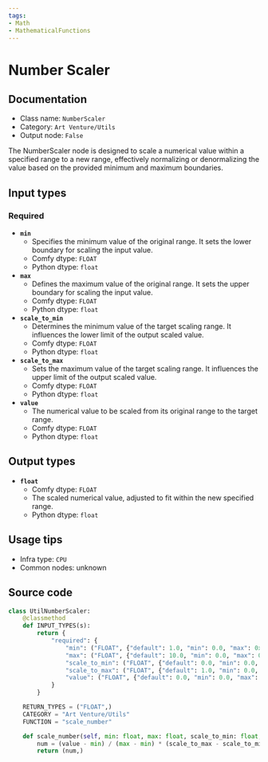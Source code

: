 ```yaml
---
tags:
- Math
- MathematicalFunctions
---
```


# Number Scaler
## Documentation
- Class name: `NumberScaler`
- Category: `Art Venture/Utils`
- Output node: `False`

The NumberScaler node is designed to scale a numerical value within a specified range to a new range, effectively normalizing or denormalizing the value based on the provided minimum and maximum boundaries.
## Input types
### Required
- **`min`**
    - Specifies the minimum value of the original range. It sets the lower boundary for scaling the input value.
    - Comfy dtype: `FLOAT`
    - Python dtype: `float`
- **`max`**
    - Defines the maximum value of the original range. It sets the upper boundary for scaling the input value.
    - Comfy dtype: `FLOAT`
    - Python dtype: `float`
- **`scale_to_min`**
    - Determines the minimum value of the target scaling range. It influences the lower limit of the output scaled value.
    - Comfy dtype: `FLOAT`
    - Python dtype: `float`
- **`scale_to_max`**
    - Sets the maximum value of the target scaling range. It influences the upper limit of the output scaled value.
    - Comfy dtype: `FLOAT`
    - Python dtype: `float`
- **`value`**
    - The numerical value to be scaled from its original range to the target range.
    - Comfy dtype: `FLOAT`
    - Python dtype: `float`
## Output types
- **`float`**
    - Comfy dtype: `FLOAT`
    - The scaled numerical value, adjusted to fit within the new specified range.
    - Python dtype: `float`
## Usage tips
- Infra type: `CPU`
- Common nodes: unknown


## Source code
```python
class UtilNumberScaler:
    @classmethod
    def INPUT_TYPES(s):
        return {
            "required": {
                "min": ("FLOAT", {"default": 1.0, "min": 0.0, "max": 0xFFFFFFFFFFFFFFFF}),
                "max": ("FLOAT", {"default": 10.0, "min": 0.0, "max": 0xFFFFFFFFFFFFFFFF}),
                "scale_to_min": ("FLOAT", {"default": 0.0, "min": 0.0, "max": 0xFFFFFFFFFFFFFFFF}),
                "scale_to_max": ("FLOAT", {"default": 1.0, "min": 0.0, "max": 0xFFFFFFFFFFFFFFFF}),
                "value": ("FLOAT", {"default": 0.0, "min": 0.0, "max": 0xFFFFFFFFFFFFFFFF}),
            }
        }

    RETURN_TYPES = ("FLOAT",)
    CATEGORY = "Art Venture/Utils"
    FUNCTION = "scale_number"

    def scale_number(self, min: float, max: float, scale_to_min: float, scale_to_max: float, value: float):
        num = (value - min) / (max - min) * (scale_to_max - scale_to_min) + scale_to_min
        return (num,)

```
